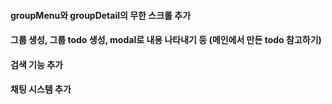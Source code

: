 #### groupMenu와 groupDetail의 무한 스크롤 추가
#### 그룹 생성, 그룹 todo 생성, modal로 내용 나타내기 등 (메인에서 만든 todo 참고하기)

#### 검색 기능 추가
#### 채팅 시스템 추가